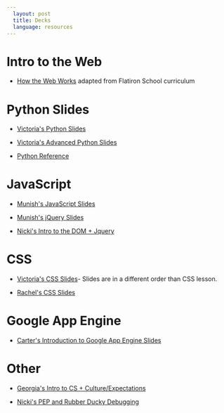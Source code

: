 ```yaml
---
  layout: post
  title: Decks 
  language: resources
---
```

# Intro to the Web
+ [How the Web Works](https://docs.google.com/presentation/d/1Qne3KXDUoXoJZmV-NVYJzpP8tpqRiy25SeiEvDZtSW4/edit) adapted from Flatiron School curriculum

# Python Slides
+ [Victoria's Python Slides](https://docs.google.com/presentation/d/1iBtVKKKOnQnkRm8l6fdNZ4yTraAUJY3E9P4NN1yp1NU/edit#slide=id.p)

+ [Victoria's Advanced Python Slides](https://drive.google.com/a/google.com/file/d/0B6pApRDFq-1xeXE1QmNwVHVqQjVtV3hNcGV3bkRJdzdmMm1N/view)

+ [Python Reference](https://docs.google.com/presentation/d/1Bkp06RgtEz11yv9zi7Ox5KfFE1Cd7560z_Of-OgFMqI/edit#slide=id.g18ddb800f_00)

# JavaScript
+ [Munish's JavaScript Slides](https://docs.google.com/a/google.com/presentation/d/1qXFdUAMpDW2C0SaD1DyoSAOdJrrhm9AwQoPZuDhn8q8/edit?usp=drive_web)

+ [Munish's jQuery Slides](https://docs.google.com/a/google.com/presentation/d/1qXFdUAMpDW2C0SaD1DyoSAOdJrrhm9AwQoPZuDhn8q8/edit?usp=drive_web)

+ [Nicki's Intro to the DOM + Jquery](https://docs.google.com/presentation/d/1R78bRDdhsUzljUoXRTJpiUHXVhg8TCNPAhCren7ovgg/edit#slide=id.p)

# CSS
+ [Victoria's CSS Slides](https://docs.google.com/a/google.com/presentation/d/1wBTSbcPq-WvEd1PntsDpBcXIoAg94BrdZjIFxvfA5Cs/edit?usp=drive_web)- Slides are in a different order than CSS lesson.

+ [Rachel's CSS Slides](https://docs.google.com/presentation/d/1ujMCHKYeun-dwxhsoEsVqis0-47Kyng0TJKBKjwHgnM/edit)

# Google App Engine
+ [Carter's Introduction to Google App Engine Slides](https://docs.google.com/presentation/d/18hCcUh1e_PhMGo_5-TR40ug7PohrmOaSfDAkjcDeFJc/edit#slide=id.p)

# Other
+ [Georgia's Intro to CS + Culture/Expectations](https://docs.google.com/a/google.com/presentation/d/18P6Ny8sjkppQwS9GeQgZoVaTACvkRGPgQAOU4_t8pyM/edit?usp=drive_web)

+ [Nicki's PEP and Rubber Ducky Debugging](https://docs.google.com/presentation/d/1xYMG0q5l7O9ZIOCREIf4IlymNdu9Nkpw0zmVM3r7fnk/edit)
